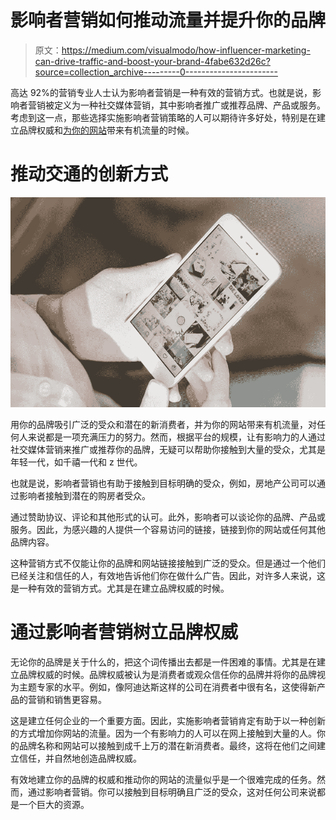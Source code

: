 # 影响者营销如何推动流量并提升你的品牌

> 原文：<https://medium.com/visualmodo/how-influencer-marketing-can-drive-traffic-and-boost-your-brand-4fabe632d26c?source=collection_archive---------0----------------------->

高达 92%的营销专业人士认为影响者营销是一种有效的营销方式。也就是说，影响者营销被定义为一种社交媒体营销，其中影响者推广或推荐品牌、产品或服务。考虑到这一点，那些选择实施影响者营销策略的人可以期待许多好处，特别是在建立品牌权威和[为你的网站](https://visualmodo.com/ecommerce-seo-guide-how-online-stores-can-drive-organic-traffic-in-2020/)带来有机流量的时候。

# 推动交通的创新方式

![](img/fad6058b275bcd5489b5121a2a8272a5.png)

用你的品牌吸引广泛的受众和潜在的新消费者，并为你的网站带来有机流量，对任何人来说都是一项充满压力的努力。然而，根据平台的规模，让有影响力的人通过社交媒体营销来推广或推荐你的品牌，无疑可以帮助你接触到大量的受众，尤其是年轻一代，如千禧一代和 z 世代。

也就是说，影响者营销也有助于接触到目标明确的受众，例如，房地产公司可以通过影响者接触到潜在的购房者受众。

通过赞助协议、评论和其他形式的认可。此外，影响者可以谈论你的品牌、产品或服务。因此，为感兴趣的人提供一个容易访问的链接，链接到你的网站或任何其他品牌内容。

这种营销方式不仅能让你的品牌和网站链接接触到广泛的受众。但是通过一个他们已经关注和信任的人，有效地告诉他们你在做什么广告。因此，对许多人来说，这是一种有效的营销方式。尤其是在建立品牌权威的时候。

# 通过影响者营销树立品牌权威

无论你的品牌是关于什么的，把这个词传播出去都是一件困难的事情。尤其是在建立品牌权威的时候。品牌权威被认为是消费者或观众信任你的品牌并将你的品牌视为主题专家的水平。例如，像阿迪达斯这样的公司在消费者中很有名，这使得新产品的营销和销售更容易。

这是建立任何企业的一个重要方面。因此，实施影响者营销肯定有助于以一种创新的方式增加你网站的流量。因为一个有影响力的人可以在网上接触到大量的人。你的品牌名称和网站可以接触到成千上万的潜在新消费者。最终，这将在他们之间建立信任，并自然地创造品牌权威。

有效地建立你的品牌的权威和推动你的网站的流量似乎是一个很难完成的任务。然而，通过影响者营销。你可以接触到目标明确且广泛的受众，这对任何公司来说都是一个巨大的资源。